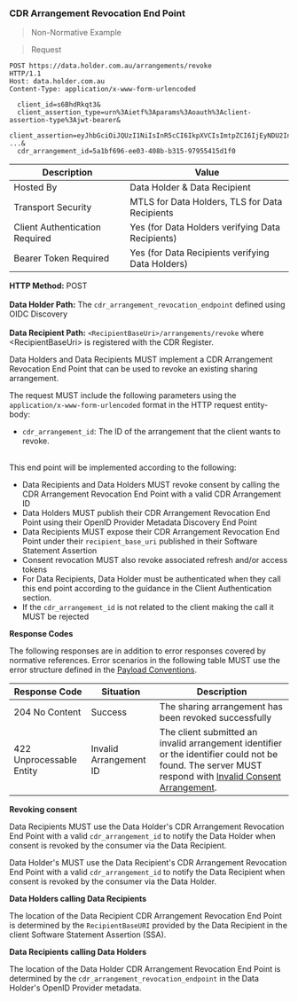 ### CDR Arrangement Revocation End Point

> Non-Normative Example

>Request

```
POST https://data.holder.com.au/arrangements/revoke
HTTP/1.1
Host: data.holder.com.au
Content-Type: application/x-www-form-urlencoded

  client_id=s6BhdRkqt3&
  client_assertion_type=urn%3Aietf%3Aparams%3Aoauth%3Aclient-assertion-type%3Ajwt-bearer&
  client_assertion=eyJhbGciOiJQUzI1NiIsInR5cCI6IkpXVCIsImtpZCI6IjEyNDU2In0.ey ...&
  cdr_arrangement_id=5a1bf696-ee03-408b-b315-97955415d1f0
```

| Description | Value   |
|---|---|
| Hosted By  | Data Holder & Data Recipient  |
|  Transport Security |  MTLS for Data Holders, TLS for Data Recipients |
| Client Authentication Required | Yes (for Data Holders verifying Data Recipients) |
| Bearer Token Required| Yes (for Data Recipients verifying Data Holders) |

**HTTP Method:** POST<br/>  
**Data Holder Path:** The ``cdr_arrangement_revocation_endpoint`` defined using OIDC Discovery<br/>  
**Data Recipient Path:** ``<RecipientBaseUri>/arrangements/revoke`` where \<RecipientBaseUri\> is registered with the CDR Register.<br/>

Data Holders and Data Recipients MUST implement a CDR Arrangement Revocation End Point that can be used to revoke an existing sharing arrangement.

The request MUST include the following parameters using the ``application/x-www-form-urlencoded`` format in the HTTP request entity-body: <br/>

- ``cdr_arrangement_id``: The ID of the arrangement that the client wants to revoke.

<br/>
This end point will be implemented according to the following:

* Data Recipients and Data Holders MUST revoke consent by calling the CDR Arrangement Revocation End Point  with a valid CDR Arrangement ID
* Data Holders MUST publish their CDR Arrangement Revocation End Point using their OpenID Provider Metadata Discovery End Point
* Data Recipients MUST expose their CDR Arrangement Revocation End Point under their `recipient_base_uri` published in their Software Statement Assertion
* Consent revocation MUST also revoke associated refresh and/or access tokens
* For Data Recipients, Data Holder must be authenticated when they call this end point according to the guidance in the Client Authentication section.
* If the ``cdr_arrangement_id`` is not related to the client making the call it MUST be rejected

**Response Codes**

The following responses are in addition to error responses covered by normative references. Error scenarios in the following table MUST use the error structure defined in the [Payload Conventions](#payload-conventions).

Response Code | Situation | Description
-- | -- | --
204 No Content | Success | The sharing arrangement has been revoked successfully
422 Unprocessable Entity | Invalid Arrangement ID | The client submitted an invalid arrangement identifier or the identifier could not be found. The server MUST respond with [Invalid Consent Arrangement](#error-422-authorisation-invalid-arrangement).

**Revoking consent**

Data Recipients MUST use the Data Holder's CDR Arrangement Revocation End Point with a valid ``cdr_arrangement_id`` to notify the Data Holder when consent is revoked by the consumer via the Data Recipient.

Data Holder's MUST use the Data Recipient's CDR Arrangement Revocation End Point with a valid ``cdr_arrangement_id`` to notify the Data Recipient when consent is revoked by the consumer via the Data Holder.

**Data Holders calling Data Recipients**

The location of the Data Recipient CDR Arrangement Revocation End Point is determined by the `RecipientBaseURI` provided by the Data Recipient in the client Software Statement Assertion (SSA).

**Data Recipients calling Data Holders**

The location of the Data Holder CDR Arrangement Revocation End Point is determined by the ``cdr_arrangement_revocation_endpoint`` in the Data Holder's OpenID Provider metadata.
